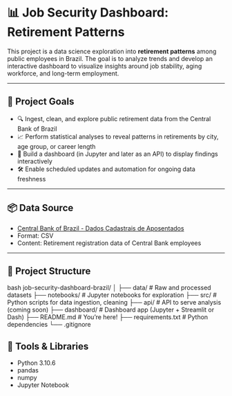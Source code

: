 # 📊 Job Security Dashboard: Retirement Patterns

This project is a data science exploration into **retirement patterns** among public employees in Brazil. The goal is to analyze trends and develop an interactive dashboard to visualize insights around job stability, aging workforce, and long-term employment.

---

## 🚀 Project Goals

- 🔍 Ingest, clean, and explore public retirement data from the Central Bank of Brazil
- 📈 Perform statistical analyses to reveal patterns in retirements by city, age group, or career length
- 🧮 Build a dashboard (in Jupyter and later as an API) to display findings interactively
- 🛠️ Enable scheduled updates and automation for ongoing data freshness

---

## 📦 Data Source

- [Central Bank of Brazil - Dados Cadastrais de Aposentados](https://dadosabertos.bcb.gov.br/dataset/dados-cadastrais-de-aposentados)
- Format: CSV
- Content: Retirement registration data of Central Bank employees

---

## 🧱 Project Structure

bash
job-security-dashboard-brazil/
│
├── data/                      # Raw and processed datasets
├── notebooks/                 # Jupyter notebooks for exploration
├── src/                       # Python scripts for data ingestion, cleaning
├── api/                       # API to serve analysis (coming soon)
├── dashboard/                 # Dashboard app (Jupyter + Streamlit or Dash)
├── README.md                  # You’re here!
├── requirements.txt           # Python dependencies
└── .gitignore

## 🧰 Tools & Libraries
- Python 3.10.6
- pandas
- numpy
- Jupyter Notebook
